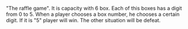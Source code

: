 "The raffle game". It is capacity with 6 box.
Each of this boxes has a digit from 0 to 5. When a player chooses a box number, he chooses a certain digit.
If it is "5" player will win. The other situation will be defeat.   

